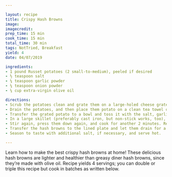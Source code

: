 ```yaml
---

layout: recipe
title: Crispy Hash Browns
image:
imagecredit:
prep_time: 15 min
cook_time: 15 min
total_time: 30 min
tags: NotTried, Breakfast
yield: 4
date: 04/07/2019

ingredients:
- 1 pound Russet potatoes (2 small-to-medium), peeled if desired
- ½ teaspoon salt
- ¼ teaspoon garlic powder
- ¼ teaspoon onion powder
- ¼ cup extra-virgin olive oil

directions:
- Scrub the potatoes clean and grate them on a large-holed cheese grater (I left the skin on, but you can peel it first if you’d like). In a fine-mesh sieve, rinse the grated potato well until the water runs clear.
- Drain the potatoes, and then place them potato on a clean tea towel or several paper towels. Twist the towel to remove as much moisture from the potatoes as possible (you might need to do this in two batches).
- Transfer the grated potato to a bowl and toss it with the salt, garlic powder and onion powder.
- In a large skillet (preferably cast iron, but non-stick works, too), warm the olive oil over medium heat until shimmering and a piece of grated potato sizzles on contact. Spread the potatoes over the skillet in an even layer and press them down with a spatula. Let them cook, undisturbed, for 2 minutes.
- Stir again, press them down again, and cook for another 2 minutes. Repeat in 2-minute intervals, flipping in sections once they’re crispy enough to do so, until the potatoes are golden brown and crispy, about 4 to 8 more minutes. Meanwhile, line a plate with a couple of layers of paper towels to absorb excess oil, and set it near the stove.
- Transfer the hash browns to the lined plate and let them drain for a minute. (If you’re making multiply batches of hash browns, repeat these steps as necessary—keep in mind that your skillet will be really hot so your next batch may cook faster.)
- Season to taste with additional salt, if necessary, and serve hot.

---
```

Learn how to make the best crispy hash browns at home! These delicious hash browns are lighter and healthier than greasy diner hash browns, since they’re made with olive oil. Recipe yields 4 servings; you can double or triple this recipe but cook in batches as written below.
